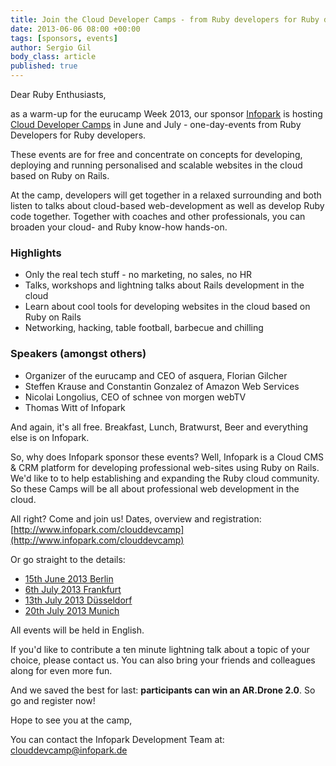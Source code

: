 ```yaml
---
title: Join the Cloud Developer Camps - from Ruby developers for Ruby developers
date: 2013-06-06 08:00 +00:00
tags: [sponsors, events]
author: Sergio Gil
body_class: article
published: true
---
```


Dear Ruby Enthusiasts,

as a warm-up for the eurucamp Week 2013, our sponsor [Infopark](http://www.infopark.com/) is hosting [Cloud Developer Camps](http://www.infopark.com/clouddevcamp) in June and July - one-day-events from Ruby Developers for Ruby developers.

These events are for free and concentrate on concepts for developing, deploying and running personalised and scalable websites in the cloud based on Ruby on Rails.

At the camp, developers will get together in a relaxed surrounding and both listen to talks about cloud-based web-development as well as develop Ruby code together. Together with coaches and other professionals, you can broaden your cloud- and Ruby know-how hands-on.

### Highlights

* Only the real tech stuff - no marketing, no sales, no HR
* Talks, workshops and lightning talks about Rails development in the cloud
* Learn about cool tools for developing websites in the cloud based on Ruby on Rails
* Networking, hacking, table football, barbecue and chilling

### Speakers (amongst others)

* Organizer of the eurucamp and CEO of asquera, Florian Gilcher
* Steffen Krause and Constantin Gonzalez of Amazon Web Services
* Nicolai Longolius, CEO of schnee von morgen webTV
* Thomas Witt of Infopark

And again, it's all free. Breakfast, Lunch, Bratwurst, Beer and everything else is on Infopark.

So, why does Infopark sponsor these events? Well, Infopark is a Cloud CMS & CRM platform for developing professional web-sites using Ruby on Rails. We'd like to to help establishing and expanding the Ruby cloud community. So these Camps will be all about professional web development in the cloud.

All right? Come and join us! Dates, overview and registration:
[http://www.infopark.com/clouddevcamp](http://www.infopark.com/clouddevcamp)

Or go straight to the details:

* [15th June 2013 Berlin](http://www.infopark.com/en/events/cloud-developer-camp/berlin)
* [6th July 2013 Frankfurt](http://www.infopark.com/en/events/cloud-developer-camp/frankfurt)
* [13th July 2013 Düsseldorf](http://www.infopark.com/en/events/cloud-developer-camp/duesseldorf)
* [20th July 2013 Munich](http://www.infopark.com/en/events/cloud-developer-camp/munich)

All events will be held in English.

If you'd like to contribute a ten minute lightning talk about a topic of your choice, please contact us. You can also bring your friends and colleagues along for even more fun.

And we saved the best for last: **participants can win an AR.Drone 2.0**. So go and register now!

Hope to see you at the camp,

You can contact the Infopark Development Team at:
<clouddevcamp@infopark.de>